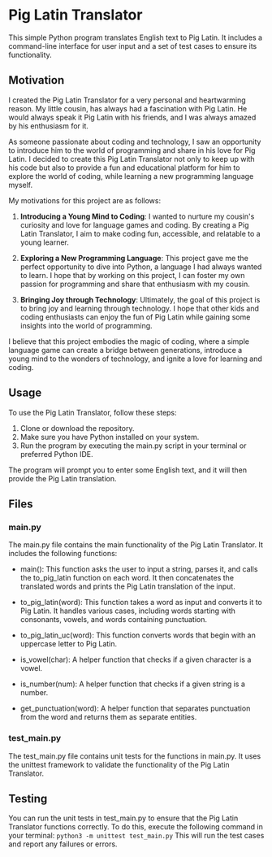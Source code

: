 # Pig Latin Translator

This simple Python program translates English text to Pig Latin. It includes a command-line interface for user input and a set of test cases to ensure its functionality.

## Motivation

I created the Pig Latin Translator for a very personal and heartwarming reason. My little cousin, has always had a fascination with Pig Latin. He would always speak it Pig Latin with his friends, and I was always amazed by his enthusiasm for it.

As someone passionate about coding and technology, I saw an opportunity to introduce him to the world of programming and share in his love for Pig Latin. I decided to create this Pig Latin Translator not only to keep up with his code but also to provide a fun and educational platform for him to explore the world of coding, while learning a new programming language myself.

My motivations for this project are as follows:

1. **Introducing a Young Mind to Coding**: I wanted to nurture my cousin's curiosity and love for language games and coding. By creating a Pig Latin Translator, I aim to make coding fun, accessible, and relatable to a young learner.

2. **Exploring a New Programming Language**: This project gave me the perfect opportunity to dive into Python, a language I had always wanted to learn. I hope that by working on this project, I can foster my own passion for programming and share that enthusiasm with my cousin.

3. **Bringing Joy through Technology**: Ultimately, the goal of this project is to bring joy and learning through technology. I hope that other kids and coding enthusiasts can enjoy the fun of Pig Latin while gaining some insights into the world of programming.

I believe that this project embodies the magic of coding, where a simple language game can create a bridge between generations, introduce a young mind to the wonders of technology, and ignite a love for learning and coding.

## Usage

To use the Pig Latin Translator, follow these steps:

1. Clone or download the repository.
2. Make sure you have Python installed on your system.
3. Run the program by executing the main.py script in your terminal or preferred Python IDE.

The program will prompt you to enter some English text, and it will then provide the Pig Latin translation.

## Files

### main.py

The main.py file contains the main functionality of the Pig Latin Translator. It includes the following functions:

- main(): This function asks the user to input a string, parses it, and calls the to_pig_latin function on each word. It then concatenates the translated words and prints the Pig Latin translation of the input.

- to_pig_latin(word): This function takes a word as input and converts it to Pig Latin. It handles various cases, including words starting with consonants, vowels, and words containing punctuation.

- to_pig_latin_uc(word): This function converts words that begin with an uppercase letter to Pig Latin.

- is_vowel(char): A helper function that checks if a given character is a vowel.

- is_number(num): A helper function that checks if a given string is a number.

- get_punctuation(word): A helper function that separates punctuation from the word and returns them as separate entities.

### test_main.py

The test_main.py file contains unit tests for the functions in main.py. It uses the unittest framework to validate the functionality of the Pig Latin Translator.

## Testing

You can run the unit tests in test_main.py to ensure that the Pig Latin Translator functions correctly. To do this, execute the following command in your terminal:
`python3 -m unittest test_main.py` This will run the test cases and report any failures or errors.
